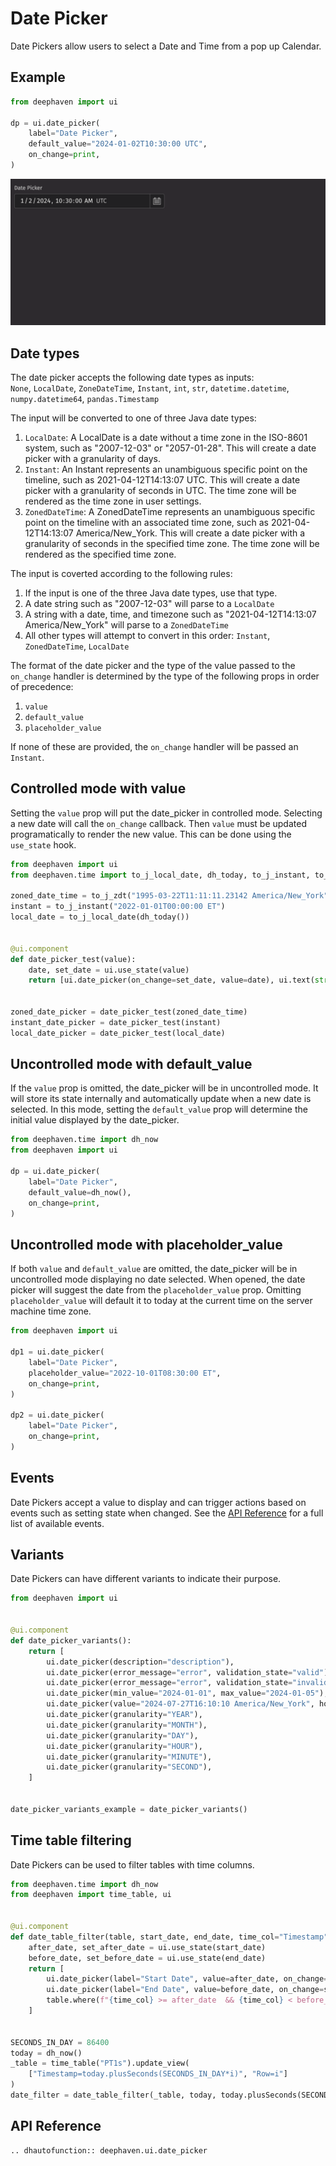 # Date Picker

Date Pickers allow users to select a Date and Time from a pop up Calendar.

## Example

```python
from deephaven import ui

dp = ui.date_picker(
    label="Date Picker",
    default_value="2024-01-02T10:30:00 UTC",
    on_change=print,
)
```

![Date Picker Basic Example](../_assets/date_picker_basic.png)

## Date types

The date picker accepts the following date types as inputs:  
`None`, `LocalDate`, `ZoneDateTime`, `Instant`, `int`, `str`, `datetime.datetime`, `numpy.datetime64`, `pandas.Timestamp`

The input will be converted to one of three Java date types:

1. `LocalDate`: A LocalDate is a date without a time zone in the ISO-8601 system, such as "2007-12-03" or "2057-01-28".
   This will create a date picker with a granularity of days.
2. `Instant`: An Instant represents an unambiguous specific point on the timeline, such as 2021-04-12T14:13:07 UTC.
   This will create a date picker with a granularity of seconds in UTC. The time zone will be rendered as the time zone in user settings.
3. `ZonedDateTime`: A ZonedDateTime represents an unambiguous specific point on the timeline with an associated time zone, such as 2021-04-12T14:13:07 America/New_York.
   This will create a date picker with a granularity of seconds in the specified time zone. The time zone will be rendered as the specified time zone.

The input is coverted according to the following rules:

1. If the input is one of the three Java date types, use that type.
2. A date string such as "2007-12-03" will parse to a `LocalDate`
3. A string with a date, time, and timezone such as "2021-04-12T14:13:07 America/New_York" will parse to a `ZonedDateTime`
4. All other types will attempt to convert in this order: `Instant`, `ZonedDateTime`, `LocalDate`

The format of the date picker and the type of the value passed to the `on_change` handler
is determined by the type of the following props in order of precedence:

1. `value`
2. `default_value`
3. `placeholder_value`

If none of these are provided, the `on_change` handler will be passed an `Instant`.

## Controlled mode with value

Setting the `value` prop will put the date_picker in controlled mode. Selecting a new date will call the `on_change` callback.
Then `value` must be updated programatically to render the new value. This can be done using the `use_state` hook.

```python
from deephaven import ui
from deephaven.time import to_j_local_date, dh_today, to_j_instant, to_j_zdt

zoned_date_time = to_j_zdt("1995-03-22T11:11:11.23142 America/New_York")
instant = to_j_instant("2022-01-01T00:00:00 ET")
local_date = to_j_local_date(dh_today())


@ui.component
def date_picker_test(value):
    date, set_date = ui.use_state(value)
    return [ui.date_picker(on_change=set_date, value=date), ui.text(str(date))]


zoned_date_picker = date_picker_test(zoned_date_time)
instant_date_picker = date_picker_test(instant)
local_date_picker = date_picker_test(local_date)
```

## Uncontrolled mode with default_value

If the `value` prop is omitted, the date_picker will be in uncontrolled mode. It will store its state internally and automatically update when a new date is selected.
In this mode, setting the `default_value` prop will determine the initial value displayed by the date_picker.

```python
from deephaven.time import dh_now
from deephaven import ui

dp = ui.date_picker(
    label="Date Picker",
    default_value=dh_now(),
    on_change=print,
)
```

## Uncontrolled mode with placeholder_value

If both `value` and `default_value` are omitted, the date_picker will be in uncontrolled mode displaying no date selected. When opened, the date picker will suggest the date from the `placeholder_value` prop.
Omitting `placeholder_value` will default it to today at the current time on the server machine time zone.

```python
from deephaven import ui

dp1 = ui.date_picker(
    label="Date Picker",
    placeholder_value="2022-10-01T08:30:00 ET",
    on_change=print,
)

dp2 = ui.date_picker(
    label="Date Picker",
    on_change=print,
)
```

## Events

Date Pickers accept a value to display and can trigger actions based on events such as setting state when changed. See the [API Reference](#api-reference) for a full list of available events.

## Variants

Date Pickers can have different variants to indicate their purpose.

```python
from deephaven import ui


@ui.component
def date_picker_variants():
    return [
        ui.date_picker(description="description"),
        ui.date_picker(error_message="error", validation_state="valid"),
        ui.date_picker(error_message="error", validation_state="invalid"),
        ui.date_picker(min_value="2024-01-01", max_value="2024-01-05"),
        ui.date_picker(value="2024-07-27T16:10:10 America/New_York", hour_cycle=24),
        ui.date_picker(granularity="YEAR"),
        ui.date_picker(granularity="MONTH"),
        ui.date_picker(granularity="DAY"),
        ui.date_picker(granularity="HOUR"),
        ui.date_picker(granularity="MINUTE"),
        ui.date_picker(granularity="SECOND"),
    ]


date_picker_variants_example = date_picker_variants()
```

## Time table filtering

Date Pickers can be used to filter tables with time columns.

```python
from deephaven.time import dh_now
from deephaven import time_table, ui


@ui.component
def date_table_filter(table, start_date, end_date, time_col="Timestamp"):
    after_date, set_after_date = ui.use_state(start_date)
    before_date, set_before_date = ui.use_state(end_date)
    return [
        ui.date_picker(label="Start Date", value=after_date, on_change=set_after_date),
        ui.date_picker(label="End Date", value=before_date, on_change=set_before_date),
        table.where(f"{time_col} >= after_date  && {time_col} < before_date"),
    ]


SECONDS_IN_DAY = 86400
today = dh_now()
_table = time_table("PT1s").update_view(
    ["Timestamp=today.plusSeconds(SECONDS_IN_DAY*i)", "Row=i"]
)
date_filter = date_table_filter(_table, today, today.plusSeconds(SECONDS_IN_DAY * 10))
```

## API Reference

```{eval-rst}
.. dhautofunction:: deephaven.ui.date_picker
```
